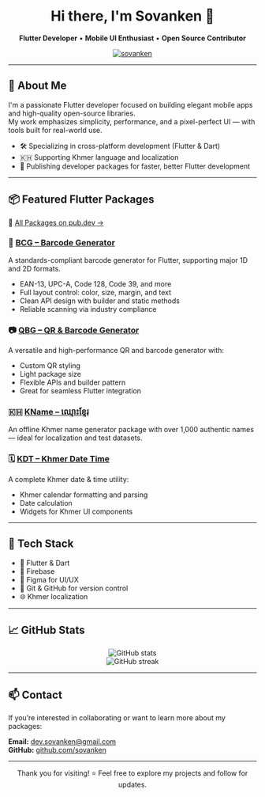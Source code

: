<h1 align="center">Hi there, I'm Sovanken 👋</h1>

<p align="center">
  <strong>Flutter Developer</strong> • <strong>Mobile UI Enthusiast</strong> • <strong>Open Source Contributor</strong>
</p>

<p align="center">
  <a href="https://github.com/sovanken">
    <img src="https://komarev.com/ghpvc/?username=sovanken&label=Profile%20views&color=blueviolet&style=flat" alt="sovanken" />
  </a>
</p>

---

## 🚀 About Me

I'm a passionate Flutter developer focused on building elegant mobile apps and high-quality open-source libraries.  
My work emphasizes simplicity, performance, and a pixel-perfect UI — with tools built for real-world use.

- 🛠️ Specializing in cross-platform development (Flutter & Dart)
- 🇰🇭 Supporting Khmer language and localization
- 🧰 Publishing developer packages for faster, better Flutter development

---

## 📦 Featured Flutter Packages

🔗 [All Packages on pub.dev →](https://pub.dev/publishers/sovanken.space/packages)

### 🧾 [BCG – Barcode Generator](https://pub.dev/packages/bcg)
A standards-compliant barcode generator for Flutter, supporting major 1D and 2D formats.
- EAN-13, UPC-A, Code 128, Code 39, and more
- Full layout control: color, size, margin, and text
- Clean API design with builder and static methods
- Reliable scanning via industry compliance

### 📷 [QBG – QR & Barcode Generator](https://pub.dev/packages/qbg)
A versatile and high-performance QR and barcode generator with:
- Custom QR styling
- Light package size
- Flexible APIs and builder pattern
- Great for seamless Flutter integration

### 🇰🇭 [KName – ឈ្មោះខ្មែរ](https://pub.dev/packages/kname)
An offline Khmer name generator package with over 1,000 authentic names — ideal for localization and test datasets.

### 🗓️ [KDT – Khmer Date Time](https://pub.dev/packages/kdt)
A complete Khmer date & time utility:
- Khmer calendar formatting and parsing
- Date calculation
- Widgets for Khmer UI components

---

## 🧰 Tech Stack

- 💙 Flutter & Dart
- 🎯 Firebase
- 🎨 Figma for UI/UX
- 🧩 Git & GitHub for version control
- 🌐 Khmer localization

---

## 📈 GitHub Stats

<p align="center">
  <img src="https://github-readme-stats.vercel.app/api?username=sovanken&show_icons=true&theme=radical" alt="GitHub stats" />
  <br>
  <img src="https://github-readme-streak-stats.herokuapp.com/?user=sovanken&theme=radical" alt="GitHub streak" />
</p>

---

## 📫 Contact

If you’re interested in collaborating or want to learn more about my packages:

**Email:** [dev.sovanken@gmail.com](mailto:dev.sovanken@gmail.com)  
**GitHub:** [github.com/sovanken](https://github.com/sovanken)

---

<p align="center">
  Thank you for visiting! ⭐ Feel free to explore my projects and follow for updates.
</p>
